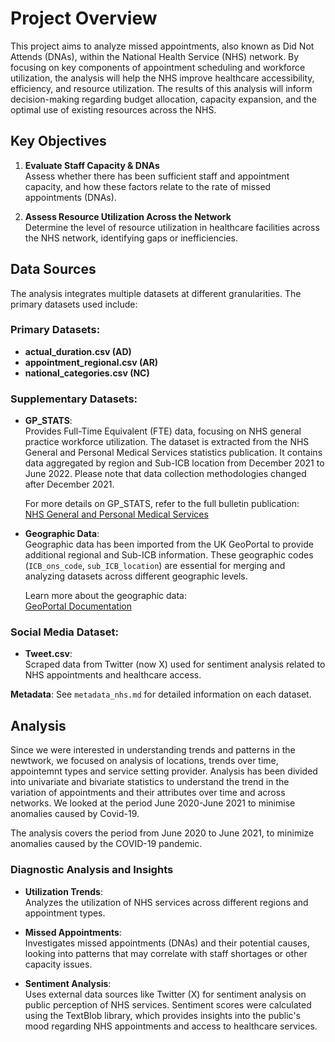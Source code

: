 # Project Overview

This project aims to analyze missed appointments, also known as Did Not Attends (DNAs), within the National Health Service (NHS) network. By focusing on key components of appointment scheduling and workforce utilization, the analysis will help the NHS improve healthcare accessibility, efficiency, and resource utilization. The results of this analysis will inform decision-making regarding budget allocation, capacity expansion, and the optimal use of existing resources across the NHS.

## Key Objectives

1. **Evaluate Staff Capacity & DNAs**  
   Assess whether there has been sufficient staff and appointment capacity, and how these factors relate to the rate of missed appointments (DNAs).

2. **Assess Resource Utilization Across the Network**  
   Determine the level of resource utilization in healthcare facilities across the NHS network, identifying gaps or inefficiencies.

## Data Sources

The analysis integrates multiple datasets at different granularities. The primary datasets used include:

### Primary Datasets:
- **actual_duration.csv (AD)**
- **appointment_regional.csv (AR)**
- **national_categories.csv (NC)**

### Supplementary Datasets:
- **GP_STATS**:  
  Provides Full-Time Equivalent (FTE) data, focusing on NHS general practice workforce utilization. The dataset is extracted from the NHS General and Personal Medical Services statistics publication. It contains data aggregated by region and Sub-ICB location from December 2021 to June 2022. Please note that data collection methodologies changed after December 2021.

  For more details on GP_STATS, refer to the full bulletin publication:  
  [NHS General and Personal Medical Services](https://digital.nhs.uk/data-and-information/publications/statistical/general-and-personal-medical-services)

- **Geographic Data**:  
  Geographic data has been imported from the UK GeoPortal to provide additional regional and Sub-ICB information. These geographic codes (`ICB_ons_code`, `sub_ICB_location`) are essential for merging and analyzing datasets across different geographic levels.

  Learn more about the geographic data:  
  [GeoPortal Documentation](https://geoportal.statistics.gov.uk/documents/46b634b42ceb45cbbfbe9c960fb77ec9/about)

### Social Media Dataset:
- **Tweet.csv**:  
  Scraped data from Twitter (now X) used for sentiment analysis related to NHS appointments and healthcare access.

**Metadata**: See `metadata_nhs.md` for detailed information on each dataset.

## Analysis
Since we were interested in understanding trends and patterns in the newtwork, we focused on analysis of locations, trends over time, appointemnt types and service setting provider.
Analysis has been divided into univariate and bivariate statistics to understand the trend in the variation of appointments and their attributes over time and across networks. We looked at the period June 2020-June 2021 to minimise anomalies caused by Covid-19.

The analysis covers the period from June 2020 to June 2021, to minimize anomalies caused by the COVID-19 pandemic.

### Diagnostic Analysis and Insights

- **Utilization Trends**:  
  Analyzes the utilization of NHS services across different regions and appointment types.
  
- **Missed Appointments**:  
  Investigates missed appointments (DNAs) and their potential causes, looking into patterns that may correlate with staff shortages or other capacity issues.

- **Sentiment Analysis**:  
  Uses external data sources like Twitter (X) for sentiment analysis on public perception of NHS services. Sentiment scores were calculated using the TextBlob library, which provides insights into the public's mood regarding NHS appointments and access to healthcare services.

